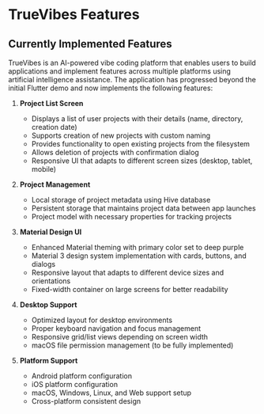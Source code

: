 # TrueVibes Features

## Currently Implemented Features

TrueVibes is an AI-powered vibe coding platform that enables users to build applications and implement features across multiple platforms using artificial intelligence assistance. The application has progressed beyond the initial Flutter demo and now implements the following features:

1. **Project List Screen**
   - Displays a list of user projects with their details (name, directory, creation date)
   - Supports creation of new projects with custom naming
   - Provides functionality to open existing projects from the filesystem
   - Allows deletion of projects with confirmation dialog
   - Responsive UI that adapts to different screen sizes (desktop, tablet, mobile)

2. **Project Management**
   - Local storage of project metadata using Hive database
   - Persistent storage that maintains project data between app launches
   - Project model with necessary properties for tracking projects

3. **Material Design UI**
   - Enhanced Material theming with primary color set to deep purple
   - Material 3 design system implementation with cards, buttons, and dialogs
   - Responsive layout that adapts to different device sizes and orientations
   - Fixed-width container on large screens for better readability

4. **Desktop Support**
   - Optimized layout for desktop environments
   - Proper keyboard navigation and focus management
   - Responsive grid/list views depending on screen width
   - macOS file permission management (to be fully implemented)

5. **Platform Support**
   - Android platform configuration
   - iOS platform configuration
   - macOS, Windows, Linux, and Web support setup
   - Cross-platform consistent design
